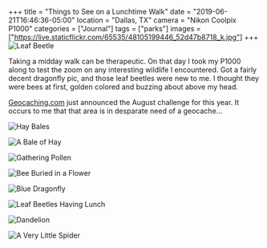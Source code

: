 +++
title = "Things to See on a Lunchtime Walk"
date = "2019-06-21T16:46:36-05:00"
location = "Dallas, TX"
camera = "Nikon Coolpix P1000"
categories = ["Journal"]
tags = ["parks"]
images = ["https://live.staticflickr.com/65535/48105199446_52d47b8718_k.jpg"]
+++
![Leaf Beetle](https://live.staticflickr.com/65535/48105199446_52d47b8718_k.jpg)
<!--more-->
Taking a midday walk can be therapeutic. On that day I took my P1000 along to test the zoom on any interesting wildlife I encountered. Got a fairly decent dragonfly pic, and those leaf beetles were new to me. I thought they were bees at first, golden colored and buzzing about above my head. 

[Geocaching.com](http://www.geocaching.com/) just announced the August challenge for this year. It occurs to me that that area is in desparate need of a geocache…

![Hay Bales](https://live.staticflickr.com/65535/48105249228_6bdab47234_k.jpg)

![A Bale of Hay](https://live.staticflickr.com/65535/48105316477_e7eba48d12_k.jpg)

![Gathering Pollen](https://live.staticflickr.com/65535/48105316597_250c716749_k.jpg)

![Bee Buried in a Flower](https://live.staticflickr.com/65535/48105199376_adc20dfa0f_k.jpg)

![Blue Dragonfly](https://live.staticflickr.com/65535/48105199681_cc44ee4991_k.jpg)

![Leaf Beetles Having Lunch](https://live.staticflickr.com/65535/48105199841_ff9df5961b_k.jpg)

![Dandelion](https://live.staticflickr.com/65535/48105249348_a20b19e6cf_k.jpg)

![A Very Little Spider](https://live.staticflickr.com/65535/48105199316_3f60163712_k.jpg)
